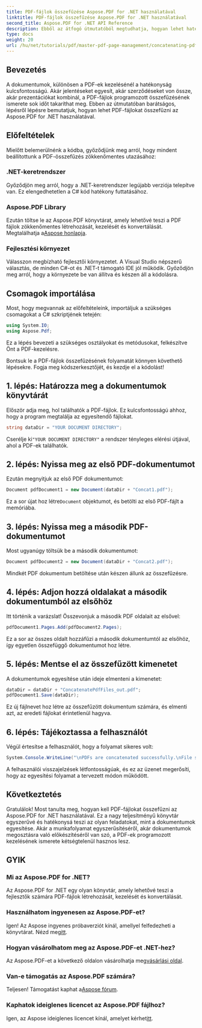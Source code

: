 ```yaml
---
title: PDF-fájlok összefűzése Aspose.PDF for .NET használatával
linktitle: PDF-fájlok összefűzése Aspose.PDF for .NET használatával
second_title: Aspose.PDF for .NET API Reference
description: Ebből az átfogó útmutatóból megtudhatja, hogyan lehet hatékonyan összefűzni PDF-fájlokat az Aspose.PDF for .NET használatával. Kövesse lépésről lépésre szóló utasításainkat a jelentések és szerződések zökkenőmentes egyesítéséhez.
type: docs
weight: 20
url: /hu/net/tutorials/pdf/master-pdf-page-management/concatenating-pdf-files/
---
```

## Bevezetés

A dokumentumok, különösen a PDF-ek kezelésénél a hatékonyság kulcsfontosságú. Akár jelentéseket egyesít, akár szerződéseket von össze, akár prezentációkat kombinál, a PDF-fájlok programozott összefűzésének ismerete sok időt takaríthat meg. Ebben az útmutatóban barátságos, lépésről lépésre bemutatjuk, hogyan lehet PDF-fájlokat összefűzni az Aspose.PDF for .NET használatával.

## Előfeltételek

Mielőtt belemerülnénk a kódba, győződjünk meg arról, hogy mindent beállítottunk a PDF-összefűzés zökkenőmentes utazásához:

### .NET-keretrendszer

Győződjön meg arról, hogy a .NET-keretrendszer legújabb verziója telepítve van. Ez elengedhetetlen a C# kód hatékony futtatásához.

### Aspose.PDF Library

 Ezután töltse le az Aspose.PDF könyvtárat, amely lehetővé teszi a PDF fájlok zökkenőmentes létrehozását, kezelését és konvertálását. Megtalálhatja a[Aspose honlapja](https://releases.aspose.com/pdf/net/).

### Fejlesztési környezet

Válasszon megbízható fejlesztői környezetet. A Visual Studio népszerű választás, de minden C#-ot és .NET-t támogató IDE jól működik. Győződjön meg arról, hogy a környezete be van állítva és készen áll a kódolásra.

## Csomagok importálása

Most, hogy megvannak az előfeltételeink, importáljuk a szükséges csomagokat a C# szkriptjének tetején:

```csharp
using System.IO;
using Aspose.Pdf;
```

Ez a lépés bevezeti a szükséges osztályokat és metódusokat, felkészítve Önt a PDF-kezelésre.

Bontsuk le a PDF-fájlok összefűzésének folyamatát könnyen követhető lépésekre. Fogja meg kódszerkesztőjét, és kezdje el a kódolást!

## 1. lépés: Határozza meg a dokumentumok könyvtárát

Először adja meg, hol találhatók a PDF-fájlok. Ez kulcsfontosságú ahhoz, hogy a program megtalálja az egyesítendő fájlokat.

```csharp
string dataDir = "YOUR DOCUMENT DIRECTORY";
```

 Cserélje ki`"YOUR DOCUMENT DIRECTORY"` a rendszer tényleges elérési útjával, ahol a PDF-ek találhatók.

## 2. lépés: Nyissa meg az első PDF-dokumentumot

Ezután megnyitjuk az első PDF dokumentumot:

```csharp
Document pdfDocument1 = new Document(dataDir + "Concat1.pdf");
```

 Ez a sor újat hoz létre`Document` objektumot, és betölti az első PDF-fájlt a memóriába.

## 3. lépés: Nyissa meg a második PDF-dokumentumot

Most ugyanúgy töltsük be a második dokumentumot:

```csharp
Document pdfDocument2 = new Document(dataDir + "Concat2.pdf");
```

Mindkét PDF dokumentum betöltése után készen állunk az összefűzésre.

## 4. lépés: Adjon hozzá oldalakat a második dokumentumból az elsőhöz

Itt történik a varázslat! Összevonjuk a második PDF oldalait az elsővel:

```csharp
pdfDocument1.Pages.Add(pdfDocument2.Pages);
```

Ez a sor az összes oldalt hozzáfűzi a második dokumentumtól az elsőhöz, így egyetlen összefüggő dokumentumot hoz létre.

## 5. lépés: Mentse el az összefűzött kimenetet

A dokumentumok egyesítése után ideje elmenteni a kimenetet:

```csharp
dataDir = dataDir + "ConcatenatePdfFiles_out.pdf";
pdfDocument1.Save(dataDir);
```

Ez új fájlnevet hoz létre az összefűzött dokumentum számára, és elmenti azt, az eredeti fájlokat érintetlenül hagyva.

## 6. lépés: Tájékoztassa a felhasználót

Végül értesítse a felhasználót, hogy a folyamat sikeres volt:

```csharp
System.Console.WriteLine("\nPDFs are concatenated successfully.\nFile saved at " + dataDir);
```

A felhasználói visszajelzések létfontosságúak, és ez az üzenet megerősíti, hogy az egyesítési folyamat a tervezett módon működött.

## Következtetés

Gratulálok! Most tanulta meg, hogyan kell PDF-fájlokat összefűzni az Aspose.PDF for .NET használatával. Ez a nagy teljesítményű könyvtár egyszerűvé és hatékonysá teszi az olyan feladatokat, mint a dokumentumok egyesítése. Akár a munkafolyamat egyszerűsítéséről, akár dokumentumok megosztásra való előkészítéséről van szó, a PDF-ek programozott kezelésének ismerete kétségtelenül hasznos lesz.

## GYIK

### Mi az Aspose.PDF for .NET?  
Az Aspose.PDF for .NET egy olyan könyvtár, amely lehetővé teszi a fejlesztők számára PDF-fájlok létrehozását, kezelését és konvertálását.

### Használhatom ingyenesen az Aspose.PDF-et?  
 Igen! Az Aspose ingyenes próbaverziót kínál, amellyel felfedezheti a könyvtárat. Nézd meg[itt](https://releases.aspose.com/).

### Hogyan vásárolhatom meg az Aspose.PDF-et .NET-hez?  
 Az Aspose.PDF-et a következő oldalon vásárolhatja meg[vásárlási oldal](https://purchase.aspose.com/buy).

### Van-e támogatás az Aspose.PDF számára?  
Teljesen! Támogatást kaphat a[Aspose fórum](https://forum.aspose.com/c/pdf/10).

### Kaphatok ideiglenes licencet az Aspose.PDF fájlhoz?  
 Igen, az Aspose ideiglenes licencet kínál, amelyet kérhet[itt](https://purchase.aspose.com/temporary-license/).